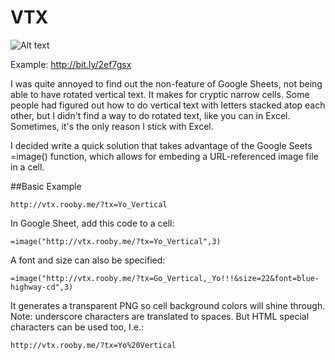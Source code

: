 # VTX
![Alt text](http://vtx.rooby.me/img/screenshot2.png "Screenshot")

Example: http://bit.ly/2ef7gsx

I was quite annoyed to find out the non-feature of Google Sheets, not being able to have rotated vertical text. It makes for cryptic narrow cells. Some people had figured out how to do vertical text with letters stacked atop each other, but I didn't find a way to do rotated text, like you can in Excel.  Sometimes, it's the only reason I stick with Excel.

I decided write a quick solution that takes advantage of the Google Seets =image() function, which allows for embeding a URL-referenced image file in a cell.

##Basic Example
```
http://vtx.rooby.me/?tx=Yo_Vertical
```
In Google Sheet, add this code to a cell:
```
=image("http://vtx.rooby.me/?tx=Yo_Vertical",3)
```
A font and size can also be specified:
```
=image("http://vtx.rooby.me/?tx=Go_Vertical,_Yo!!!&size=22&font=blue-highway-cd",3)
```

It generates a transparent PNG so cell background colors will shine through.
Note: underscore characters are translated to spaces.  But HTML special characters can be used too, I.e.:
```
http://vtx.rooby.me/?tx=Yo%20Vertical
```
